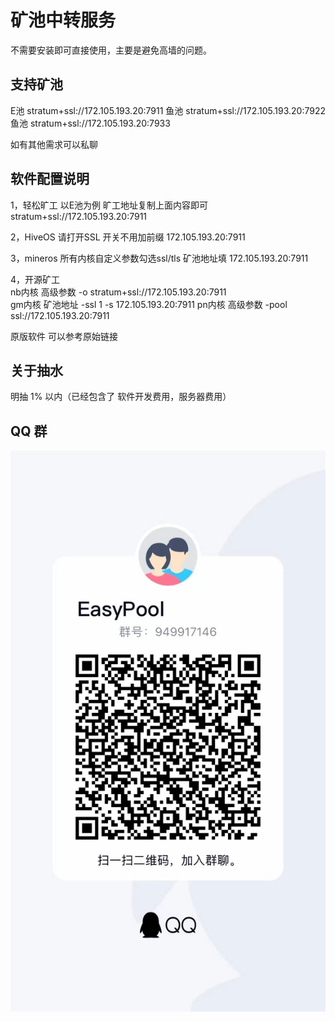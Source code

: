 # 矿池中转服务 
不需要安装即可直接使用，主要是避免高墙的问题。

## 支持矿池
E池  stratum+ssl://172.105.193.20:7911
鱼池  stratum+ssl://172.105.193.20:7922
鱼池  stratum+ssl://172.105.193.20:7933

如有其他需求可以私聊
## 软件配置说明
1，轻松旷工 以E池为例 
旷工地址复制上面内容即可  stratum+ssl://172.105.193.20:7911

2，HiveOS
请打开SSL 开关不用加前缀   172.105.193.20:7911

3，mineros
所有内核自定义参数勾选ssl/tls
矿池地址填   172.105.193.20:7911

4，开源矿工  
nb内核 高级参数 -o stratum+ssl://172.105.193.20:7911   
gm内核 矿池地址 -ssl 1 -s 172.105.193.20:7911
pn内核 高级参数 -pool ssl://172.105.193.20:7911

原版软件 可以参考原始链接
## 关于抽水
明抽 1% 以内（已经包含了 软件开发费用，服务器费用）   



## QQ 群

![image](qq.jpeg)


